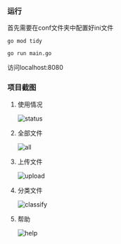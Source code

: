 ### 运行

首先需要在conf文件夹中配置好ini文件

```
go mod tidy
```

```
go run main.go
```

访问localhost:8080



### 项目截图

1. 使用情况

   ![status](https://git-xg.oss-cn-shanghai.aliyuncs.com/status.png)

2. 全部文件

   ![all](https://git-xg.oss-cn-shanghai.aliyuncs.com/all.png)

3. 上传文件

   ![upload](https://git-xg.oss-cn-shanghai.aliyuncs.com/upload.png)

4. 分类文件

   ![classify](https://git-xg.oss-cn-shanghai.aliyuncs.com/classify.png)

5. 帮助

   ![help](https://git-xg.oss-cn-shanghai.aliyuncs.com/help.png)

